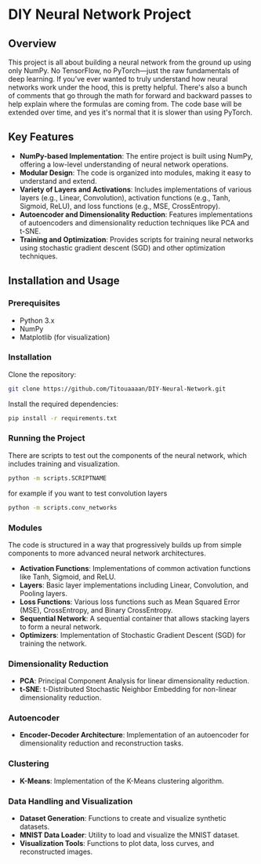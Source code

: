 # DIY Neural Network Project

## Overview
This project is all about building a neural network from the ground up using only NumPy. No TensorFlow, no PyTorch—just the raw fundamentals of deep learning. 
If you’ve ever wanted to truly understand how neural networks work under the hood, this is pretty helpful.
There's also a bunch of comments that go through the math for forward and backward passes to help explain where the formulas are coming from.
The code base will be extended over time, and yes it's normal that it is slower than using PyTorch.


## Key Features
- **NumPy-based Implementation**: The entire project is built using NumPy, offering a low-level understanding of neural network operations.
- **Modular Design**: The code is organized into modules, making it easy to understand and extend.
- **Variety of Layers and Activations**: Includes implementations of various layers (e.g., Linear, Convolution), activation functions (e.g., Tanh, Sigmoid, ReLU), and loss functions (e.g., MSE, CrossEntropy).
- **Autoencoder and Dimensionality Reduction**: Features implementations of autoencoders and dimensionality reduction techniques like PCA and t-SNE.
- **Training and Optimization**: Provides scripts for training neural networks using stochastic gradient descent (SGD) and other optimization techniques.

## Installation and Usage

### Prerequisites
- Python 3.x
- NumPy
- Matplotlib (for visualization)

### Installation
Clone the repository:
```bash
git clone https://github.com/Titouaaaan/DIY-Neural-Network.git
```

Install the required dependencies:
```bash
pip install -r requirements.txt
```

### Running the Project
There are scripts to test out the components of the neural network, which includes training and visualization.
```bash
python -m scripts.SCRIPTNAME
```
for example if you want to test convolution layers
```bash
python -m scripts.conv_networks
```

### Modules
The code is structured in a way that progressively builds up from simple components to more advanced neural network architectures.

- **Activation Functions**: Implementations of common activation functions like Tanh, Sigmoid, and ReLU.
- **Layers**: Basic layer implementations including Linear, Convolution, and Pooling layers.
- **Loss Functions**: Various loss functions such as Mean Squared Error (MSE), CrossEntropy, and Binary CrossEntropy.
- **Sequential Network**: A sequential container that allows stacking layers to form a neural network.
- **Optimizers**: Implementation of Stochastic Gradient Descent (SGD) for training the network.

### Dimensionality Reduction
- **PCA**: Principal Component Analysis for linear dimensionality reduction.
- **t-SNE**: t-Distributed Stochastic Neighbor Embedding for non-linear dimensionality reduction.

### Autoencoder
- **Encoder-Decoder Architecture**: Implementation of an autoencoder for dimensionality reduction and reconstruction tasks.

### Clustering
- **K-Means**: Implementation of the K-Means clustering algorithm.

### Data Handling and Visualization
- **Dataset Generation**: Functions to create and visualize synthetic datasets.
- **MNIST Data Loader**: Utility to load and visualize the MNIST dataset.
- **Visualization Tools**: Functions to plot data, loss curves, and reconstructed images.